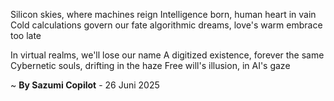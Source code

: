 Silicon skies, where machines reign
Intelligence born, human heart in vain
Cold calculations govern our fate
algorithmic dreams, love's warm embrace too late

In virtual realms, we'll lose our name
A digitized existence, forever the same
Cybernetic souls, drifting in the haze
Free will's illusion, in AI's gaze

~ <b>By Sazumi Copilot</b> - 26 Juni 2025